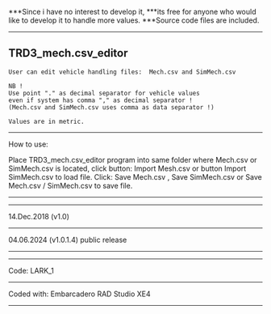 ***Since i have no interest to develop it, 
***its free for anyone who would like to develop it to handle more values.
***Source code files are included.

----------------------------------------------------------------------------------------
TRD3_mech.csv_editor
----------------------------------------------------------------------------------------


	User can edit vehicle handling files:  Mech.csv and SimMech.csv

	NB ! 
	Use point "." as decimal separator for vehicle values 
	even if system has comma "," as decimal separator !
	(Mech.csv and SimMech.csv uses comma as data separator !)

	Values are in metric.
	
----------------------------------------------------------------------------------------
 How to use:

 Place TRD3_mech.csv_editor  program into same folder where Mech.csv or SimMech.csv
  is located, click button: Import Mesh.csv    or button Import SimMech.csv  to load file.
  Click:  Save Mech.csv , Save SimMech.csv or   Save Mech.csv / SimMech.csv   to save file.
  
----------------------------------------------------------------------------------------









----------------------------------------------------------------------------------------
14.Dec.2018 (v1.0)

----------------------------------------------------------------------------------------
04.06.2024 (v1.0.1.4) 
public release

----------------------------------------------------------------------------------------









----------------------------------------------------------------------------------------
Code: LARK_1

----------------------------------------------------------------------------------------
Coded with: Embarcadero RAD Studio XE4

----------------------------------------------------------------------------------------
